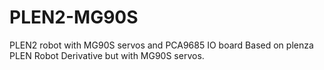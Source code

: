 # PLEN2-MG90S
PLEN2 robot with MG90S servos and PCA9685 IO board
Based on plenza PLEN Robot Derivative but with MG90S servos.

